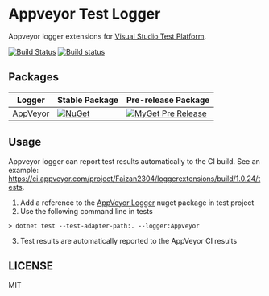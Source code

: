 # Appveyor Test Logger
Appveyor logger extensions for [Visual Studio Test Platform](https://gtihub.com/microsoft/vstest).

[![Build Status](https://travis-ci.com/spekt/appveyor.testlogger.svg?branch=master)](https://travis-ci.com/spekt/appveyor.testlogger)
[![Build status](https://ci.appveyor.com/api/projects/status/l2htcwb0v8tyg9uh?svg=true)](https://ci.appveyor.com/project/spekt/appveyor-testlogger)

## Packages
| Logger | Stable Package | Pre-release Package |
| ------ | -------------- | ------------------- |
| AppVeyor | [![NuGet](https://img.shields.io/nuget/v/Appveyor.TestLogger.svg)](https://www.nuget.org/packages/Appveyor.TestLogger/) | [![MyGet Pre Release](https://img.shields.io/myget/spekt/vpre/appveyor.testlogger.svg)](https://www.myget.org/feed/spekt/package/nuget/Appveyor.TestLogger) |

## Usage
Appveyor logger can report test results automatically to the CI build. See an example: https://ci.appveyor.com/project/Faizan2304/loggerextensions/build/1.0.24/tests.

1. Add a reference to the [AppVeyor Logger](https://www.nuget.org/packages/Appveyor.TestLogger) nuget package in test project
2. Use the following command line in tests
```
> dotnet test --test-adapter-path:. --logger:Appveyor
```
3. Test results are automatically reported to the AppVeyor CI results

## LICENSE
MIT
